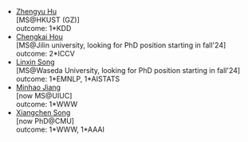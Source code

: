 - [Zhengyu Hu]()
<br>[MS@HKUST (GZ)]
<br>outcome: 1\*KDD
- [Chengkai Hou](https://jackhck.github.io/) 
<br>[MS@Jilin university, looking for PhD position starting in fall'24]
<br>outcome: 2\*ICCV
- [Linxin Song](https://linxins97.github.io/) 
<br>[MS@Waseda University, looking for PhD position starting in fall'24]
<br>outcome: 1\*EMNLP, 1\*AISTATS
- [Minhao Jiang](https://minhaoj2.github.io/) 
<br>[now MS@UIUC]
<br>outcome: 1\*WWW
- [Xiangchen Song](https://xiangchensong.github.io/) 
<br>[now PhD@CMU]
<br>outcome: 1\*WWW, 1\*AAAI
